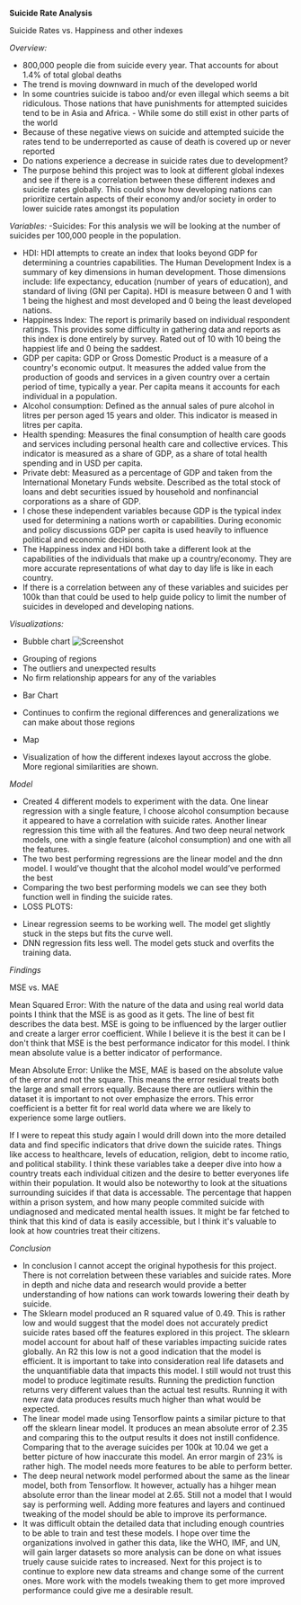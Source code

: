 **Suicide Rate Analysis**

Suicide Rates vs. Happiness and other indexes

*Overview:* 
- 800,000 people die from suicide every year. That accounts for about 1.4% of total global deaths
- The trend is moving downward in much of the developed world
- In some countries suicide is taboo and/or even illegal which seems a bit ridiculous. Those nations that have punishments for attempted suicides tend to be in Asia and Africa.  - While some do still exist in other parts of the world
- Because of these negative views on suicide and attempted suicide the rates tend to be underreported as cause of death is covered up or never reported
- Do nations experience a decrease in suicide rates due to development?
- The purpose behind this project was to look at different global indexes and see if there is a correlation between these different indexes and suicide rates globally. This could show how developing nations can prioritize certain aspects of their economy and/or society in order to lower suicide rates amongst its population

*Variables:*
-Suicides: For this analysis we will be looking at the number of suicides per 100,000 people in the population.
- HDI: HDI attempts to create an index that looks beyond GDP for determining a countries capabilities. The Human Development Index is a summary of key dimensions in human development. Those dimensions include: life expectancy, education (number of years of education), and standard of living (GNI per Capita). HDI is measure between 0 and 1 with 1 being the highest and most developed and 0 being the least developed nations.
-	Happiness Index: The report is primarily based on individual respondent ratings. This provides some difficulty in gathering data and reports as this index is done entirely by survey. Rated out of 10 with 10 being the happiest life and 0 being the saddest.
-	GDP per capita: GDP or Gross Domestic Product is a measure of a country's economic output. It measures the added value from the production of goods and services in a given country over a certain period of time, typically a year. Per capita means it accounts for each individual in a population.
-	Alcohol consumption: Defined as the annual sales of pure alcohol in litres per person aged 15 years and older. This indicator is meased in litres per capita.
-	Health spending: Measures the final consumption of health care goods and services including personal health care and collective ervices. This indicator is measured as a share of GDP, as a share of total health spending and in USD per capita.
-	Private debt: Measured as a percentage of GDP and taken from the International Monetary Funds website. Described as the total stock of loans and debt securities issued by household and nonfinancial corporations as a share of GDP.
-	I chose these independent variables because GDP is the typical index used for determining a nations worth or capabilities. During economic and policy discussions GDP per capita is used heavily to influence political and economic decisions.
-	The Happiness index and HDI both take a different look at the capabilities of the individuals that make up a country/economy. They are more accurate representations of what day to day life is like in each country. 
-	If there is a correlation between any of these variables and suicides per 100k than that could be used to help guide policy to limit the number of suicides in developed and developing nations.

*Visualizations:*
-	Bubble chart
![Screenshot](visuals/bubble_chart.png?raw=true "Bubble Chart")
  *	Grouping of regions
  *	The outliers and unexpected results
  *	No firm relationship appears for any of the variables
-	Bar Chart
  *	Continues to confirm the regional differences and generalizations we can make about those regions
-	Map
  *	Visualization of how the different indexes layout accross the globe. More regional similarities are shown. 
 
*Model*

-	Created 4 different models to experiment with the data. One linear regression with a single feature, I choose alcohol consumption because it appeared to have a correlation with suicide rates. Another linear regression this time with all the features. And two deep neural network models, one with a single feature (alcohol consumption) and one with all the features.
-	The two best performing regressions are the linear model and the dnn model. I would’ve thought that the alcohol model would’ve performed the best
-	Comparing the two best performing models we can see they both function well in finding the suicide rates. 
-	LOSS PLOTS:
  *	Linear regression seems to be working well. The model get slightly stuck in the steps but fits the curve well.
  *	DNN regression fits less well. The model gets stuck and overfits the training data.


*Findings*

MSE vs. MAE

Mean Squared Error: With the nature of the data and using real world data points I think that the MSE is as good as it gets. The line of best fit describes the data best. MSE is going to be influenced by the larger outlier and create a larger error coefficient. While I believe it is the best it can be I don't think that MSE is the best performance indicator for this model. I think mean absolute value is a better indicator of performance.

Mean Absolute Error: Unlike the MSE, MAE is based on the absolute value of the error and not the square. This means the error residual treats both the large and small errors equally. Because there are outliers within the dataset it is important to not over emphasize the errors. This error coefficient is a better fit for real world data where we are likely to experience some large outliers.

If I were to repeat this study again I would drill down into the more detailed data and find specific indicators that drive down the suicide rates. Things like access to healthcare, levels of education, religion, debt to income ratio, and political stability. I think these variables take a deeper dive into how a country treats each individual citizen and the desire to better everyones life within their population. It would also be noteworthy to look at the situations surrounding suicides if that data is accessable. The percentage that happen within a prison system, and how many people commited suicide with undiagnosed and medicated mental health issues. It might be far fetched to think that this kind of data is easily accessible, but I think it's valuable to look at how countries treat their citizens.

*Conclusion*

-	In conclusion I cannot accept the original hypothesis for this project. There is not correlation between these variables and suicide rates. More in depth and niche data and research would provide a better understanding of how nations can work towards lowering their death by suicide.
-	The Sklearn model produced an R squared value of 0.49. This is rather low and would suggest that the model does not accurately predict suicide rates based off the features explored in this project. The sklearn model account for about half of these variables impacting suicide rates globally. An R2 this low is not a good indication that the model is efficient. It is important to take into consideration real life datasets and the unquantifiable data that impacts this model. I still would not trust this model to produce legitimate results. Running the prediction function returns very different values than the actual test results. Running it with new raw data produces results much higher than what would be expected. 
-	The linear model made using Tensorflow paints a similar picture to that off the sklearn linear model. It produces an mean absolute error of 2.35 and comparing this to the output results it does not instill confidence. Comparing that to the average suicides per 100k at 10.04 we get a better picture of how inaccurate this model. An error margin of 23% is rather high. The model needs more features to be able to perform better. 
- The deep neural network model performed about the same as the linear model, both from Tensorflow. It however, actually has a hihger mean absolute error than the linear model at 2.65. Still not a model that I would say is performing well. Adding more features and layers and continued tweaking of the model should be able to improve its performance. 
- It was difficult obtain the detailed data that including enough countries to be able to train and test these models. I hope over time the organizations involved in gather this data, like the WHO, IMF, and UN, will gain larger datasets so more analysis can be done on what issues truely cause suicide rates to increased. Next for this project is to continue to explore new data streams and change some of the current ones. More work with the models tweaking them to get more improved performance could give me a desirable result.


